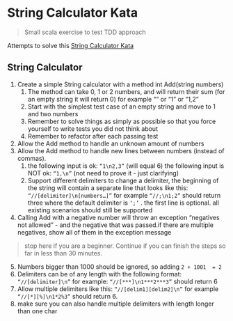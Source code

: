 String Calculator Kata
======================

> Small scala exercise to test TDD approach
 
 Attempts to solve this [String Calculator Kata](http://osherove.com/tdd-kata-1)
 
 ## String Calculator
 
1. Create a simple String calculator with a method int Add(string numbers)
    1. The method can take 0, 1 or 2 numbers, and will return their sum (for an empty string it will return 0) for example “” or “1” or “1,2”
    2.  Start with the simplest test case of an empty string and move to 1 and two numbers
    3.  Remember to solve things as simply as possible so that you force yourself to write tests you did not think about
    4.  Remember to refactor after each passing test
2. Allow the Add method to handle an unknown amount of numbers
3. Allow the Add method to handle new lines between numbers (instead of commas).
    1. the following input is ok:  `“1\n2,3”`  (will equal 6)
    the following input is NOT ok:  `“1,\n”` (not need to prove it - just clarifying)
    2. Support different delimiters
    to change a delimiter, the beginning of the string will contain a separate line that looks like this:   `“//[delimiter]\n[numbers…]”` for example `“//;\n1;2”` should return three where the default delimiter is `‘;’` .
    the first line is optional. all existing scenarios should still be supported
4. Calling Add with a negative number will throw an exception “negatives not allowed” - and the negative that was passed.if there are multiple negatives, show all of them in the exception message 

> stop here if you are a beginner. Continue if you can finish the steps so far in less than 30 minutes.

5. Numbers bigger than 1000 should be ignored, so adding `2 + 1001  = 2`
6. Delimiters can be of any length with the following format:  `“//[delimiter]\n”` for example: `“//[***]\n1***2***3”` should return 6
7. Allow multiple delimiters like this:  `“//[delim1][delim2]\n”` for example `“//[*][%]\n1*2%3”` should return 6.
8. make sure you can also handle multiple delimiters with length longer than one char

